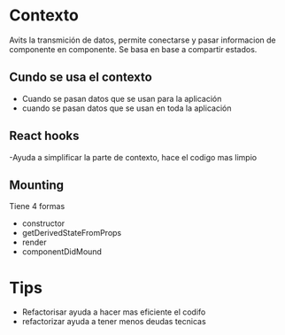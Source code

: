 # Contexto

Avits la transmición de datos, permite conectarse y pasar informacion de componente en componente.
Se basa en base a compartir estados.

## Cundo se usa el contexto

- Cuando se pasan datos que se usan para la aplicación
- cuando se pasan datos que se usan en toda la aplicación

## React hooks
-Ayuda a simplificar la parte de contexto, hace el codigo mas limpio

## Mounting

Tiene 4 formas

- constructor
- getDerivedStateFromProps
- render
- componentDidMound

# Tips
- Refactorisar ayuda a hacer mas eficiente el codifo
- refactorizar ayuda a tener menos deudas tecnicas